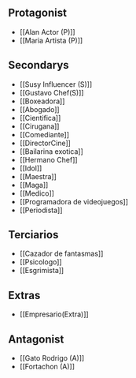 ## Protagonist

- [[Alan Actor (P)]]
- [[Maria Artista (P)]]

## Secondarys

- [[Susy Influencer (S)]]
- [[Gustavo Chef(S)]]
- [[Boxeadora]]
- [[Abogado]]
- [[Cientifica]]
- [[Cirugana]]
- [[Comediante]]
- [[DirectorCine]]
- [[Bailarina exotica]]
- [[Hermano Chef]]
- [[Idol]]
- [[Maestra]]
- [[Maga]]
- [[Medico]]
- [[Programadora de videojuegos]]
- [[Periodista]]

## Terciarios

-  [[Cazador de fantasmas]]
- [[Psicologo]]
- [[Esgrimista]]

## Extras

- [[Empresario(Extra)]]

## Antagonist

- [[Gato Rodrigo (A)]]
- [[Fortachon (A)]]
